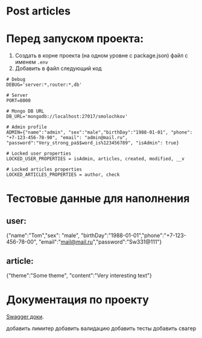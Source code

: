 # Post articles

# Перед запуском проекта:

1. Создать в корне проекта (на одном уровне с package.json) файл с именем `.env`
2. Добавить в файл следующий код

```
# Debug
DEBUG='server:*,router:*,db'

# Server
PORT=8000

# Mongo DB URL
DB_URL='mongodb://localhost:27017/smolochkov'

# Admin profile
ADMIN={"name":"admin", "sex":"male","birthDay":"1988-01-01", "phone": "+7-123-456-78-90", "email": "admin@mail.ru", "password":"Very_strong_pa$$word_is%123456789", "isAdmin": true}

# Locked user properties
LOCKED_USER_PROPERTIES = isAdmin, articles, created, modified, __v

# Locked articles properties
LOCKED_ARTICLES_PROPERTIES = author, check
```

# Тестовые данные для наполнения

## user:

{"name":"Tom","sex": "male", "birthDay":"1988-01-01","phone":"+7-123-456-78-00", "email":"mail@mail.ru","password":"Sw331@111"}

## article:

{"theme":"Some theme", "content":"Very interesting text"}

# Документация по проекту

[Swagger доки]().

добавить лимитер
добавить валидацию
добавить тесты
добавить свагер
